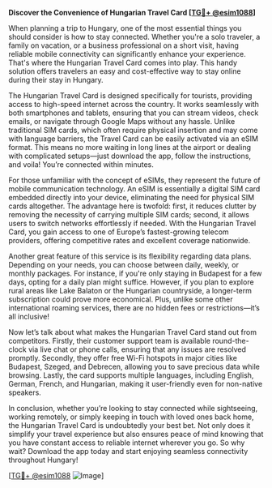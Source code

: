 **Discover the Convenience of Hungarian Travel Card [[TG💪+ @esim1088](https://t.me/s/esim1088)]**

When planning a trip to Hungary, one of the most essential things you should consider is how to stay connected. Whether you're a solo traveler, a family on vacation, or a business professional on a short visit, having reliable mobile connectivity can significantly enhance your experience. That's where the Hungarian Travel Card comes into play. This handy solution offers travelers an easy and cost-effective way to stay online during their stay in Hungary.

The Hungarian Travel Card is designed specifically for tourists, providing access to high-speed internet across the country. It works seamlessly with both smartphones and tablets, ensuring that you can stream videos, check emails, or navigate through Google Maps without any hassle. Unlike traditional SIM cards, which often require physical insertion and may come with language barriers, the Travel Card can be easily activated via an eSIM format. This means no more waiting in long lines at the airport or dealing with complicated setups—just download the app, follow the instructions, and voila! You’re connected within minutes.

For those unfamiliar with the concept of eSIMs, they represent the future of mobile communication technology. An eSIM is essentially a digital SIM card embedded directly into your device, eliminating the need for physical SIM cards altogether. The advantage here is twofold: first, it reduces clutter by removing the necessity of carrying multiple SIM cards; second, it allows users to switch networks effortlessly if needed. With the Hungarian Travel Card, you gain access to one of Europe’s fastest-growing telecom providers, offering competitive rates and excellent coverage nationwide.

Another great feature of this service is its flexibility regarding data plans. Depending on your needs, you can choose between daily, weekly, or monthly packages. For instance, if you're only staying in Budapest for a few days, opting for a daily plan might suffice. However, if you plan to explore rural areas like Lake Balaton or the Hungarian countryside, a longer-term subscription could prove more economical. Plus, unlike some other international roaming services, there are no hidden fees or restrictions—it’s all inclusive!

Now let’s talk about what makes the Hungarian Travel Card stand out from competitors. Firstly, their customer support team is available round-the-clock via live chat or phone calls, ensuring that any issues are resolved promptly. Secondly, they offer free Wi-Fi hotspots in major cities like Budapest, Szeged, and Debrecen, allowing you to save precious data while browsing. Lastly, the card supports multiple languages, including English, German, French, and Hungarian, making it user-friendly even for non-native speakers.

In conclusion, whether you’re looking to stay connected while sightseeing, working remotely, or simply keeping in touch with loved ones back home, the Hungarian Travel Card is undoubtedly your best bet. Not only does it simplify your travel experience but also ensures peace of mind knowing that you have constant access to reliable internet wherever you go. So why wait? Download the app today and start enjoying seamless connectivity throughout Hungary!

[[TG💪+ @esim1088](https://t.me/s/esim1088) ![Image](https://i.postimg.cc/Y0z9fWf4/image.png)]